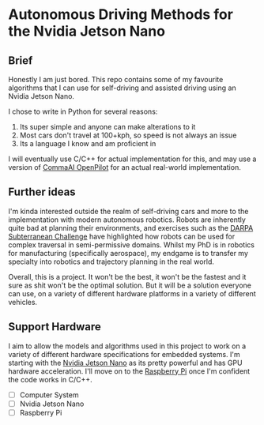# Autonomous Driving Methods for the Nvidia Jetson Nano

## Brief

Honestly I am just bored. This repo contains some of my favourite algorithms that I can use for self-driving and assisted driving using an Nvidia Jetson Nano.

I chose to write in Python for several reasons:
1. Its super simple and anyone can make alterations to it
2. Most cars don't travel at 100+kph, so speed is not always an issue
3. Its a language I know and am proficient in

I will eventually use C/C++ for actual implementation for this, and may use a version of [CommaAI OpenPilot](https://github.com/commaai/openpilot) for an actual real-world implementation.

## Further ideas

I'm kinda interested outside the realm of self-driving cars and more to the implementation with modern autonomous robotics. Robots are inherently quite bad at planning their environments, and exercises such as the [DARPA Subterranean Challenge](https://www.subtchallenge.com/) have highlighted how robots can be used for complex traversal in semi-permissive domains. Whilst my PhD is in robotics for manufacturing (specifically aerospace), my endgame is to transfer my specialty into robotics and trajectory planning in the real world.

Overall, this is a project. It won't be the best, it won't be the fastest and it sure as shit won't be the optimal solution. But it will be a solution everyone can use, on a variety of different hardware platforms in a variety of different vehicles.

## Support Hardware

I aim to allow the models and algorithms used in this project to work on a variety of different hardware specifications for embedded systems. I'm starting with the [Nvidia Jetson Nano](https://developer.nvidia.com/embedded/jetson-nano-developer-kit) as its pretty powerful and has GPU hardware acceleration. I'll move on to the [Raspberry Pi](https://www.raspberrypi.org/products/raspberry-pi-4-model-b/) once I'm confident the code works in C/C++.

- [ ] Computer System
- [ ] Nvidia Jetson Nano
- [ ] Raspberry Pi
